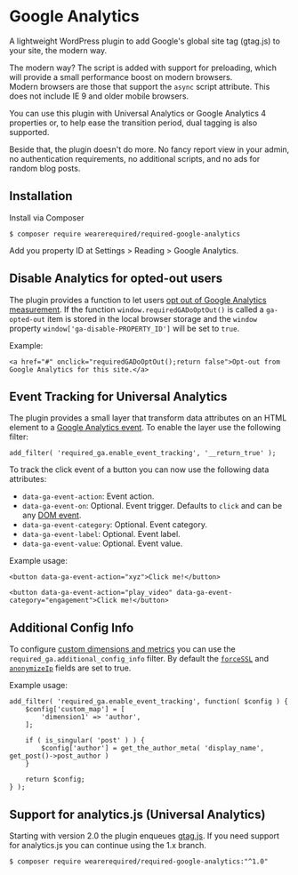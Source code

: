 # Google Analytics

A lightweight WordPress plugin to add Google's global site tag (gtag.js) to your site, the modern way.

The modern way? The script is added with support for preloading, which will provide a small performance boost on modern browsers.  
Modern browsers are those that support the `async` script attribute. This does not include IE 9 and older mobile browsers.

You can use this plugin with Universal Analytics or Google Analytics 4 properties or, to help ease the transition period, dual tagging is also supported.

Beside that, the plugin doesn't do more. No fancy report view in your admin, no authentication requirements, no additional scripts, and no ads for random blog posts.

## Installation

Install via Composer

	$ composer require wearerequired/required-google-analytics

Add you property ID at Settings > Reading > Google Analytics.

## Disable Analytics for opted-out users

The plugin provides a function to let users [opt out of Google Analytics measurement](https://developers.google.com/analytics/devguides/collection/gtagjs/user-opt-out). If the function `window.requiredGADoOptOut()` is called a `ga-opted-out` item is stored in the local browser storage and the `window` property `window['ga-disable-PROPERTY_ID']` will be set to `true`.

Example:

	<a href="#" onclick="requiredGADoOptOut();return false">Opt-out from Google Analytics for this site.</a>

## Event Tracking for Universal Analytics

The plugin provides a small layer that transform data attributes on an HTML element to a [Google Analytics event](https://developers.google.com/analytics/devguides/collection/gtagjs/events). To enable the layer use the following filter:

	add_filter( 'required_ga.enable_event_tracking', '__return_true' );

To track the click event of a button you can now use the following data attributes:

* `data-ga-event-action`: Event action.
* `data-ga-event-on`: Optional. Event trigger. Defaults to `click` and can be any [DOM event](https://developer.mozilla.org/en-US/docs/Web/Events).
* `data-ga-event-category`:  Optional. Event category.
* `data-ga-event-label`: Optional. Event label.
* `data-ga-event-value`: Optional. Event value.

Example usage:

	<button data-ga-event-action="xyz">Click me!</button>

	<button data-ga-event-action="play_video" data-ga-event-category="engagement">Click me!</button>

## Additional Config Info

To configure [custom dimensions and metrics](https://developers.google.com/analytics/devguides/collection/gtagjs/custom-dims-mets) you can use the `required_ga.additional_config_info` filter. By default the [`forceSSL`](https://developers.google.com/analytics/devguides/collection/analyticsjs/field-reference#forceSSL) and [`anonymizeIp`](https://developers.google.com/analytics/devguides/collection/analyticsjs/field-reference#anonymizeIp) fields are set to true.

Example usage:

	add_filter( 'required_ga.enable_event_tracking', function( $config ) {
		$config['custom_map'] = [
			'dimension1' => 'author',
		];

		if ( is_singular( 'post' ) ) {
			$config['author'] = get_the_author_meta( 'display_name', get_post()->post_author )
		}

		return $config;
	} );

## Support for analytics.js (Universal Analytics)

Starting with version 2.0 the plugin enqueues [gtag.js](https://developers.google.com/analytics/devguides/collection/gtagjs/). If you need support for analytics.js you can continue using the 1.x branch.

	$ composer require wearerequired/required-google-analytics:"^1.0"
